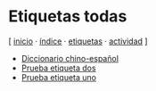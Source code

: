 # Etiquetas todas
[ [inicio](https://github.com/jucardus/jucardus.github.io/blob/main/index.md) · [índice](https://github.com/jucardus/jucardus.github.io/blob/main/indice.md) · [etiquetas](https://github.com/jucardus/jucardus.github.io/blob/main/etiquetas.md) · [actividad](https://github.com/jucardus/jucardus.github.io/blob/main/actividad.md) ]

* [Diccionario chino-español](https://github.com/jucardus/jucardus.github.io/blob/main/d/i/diccionario-chino-espanol.md)
* [Prueba etiqueta dos](https://github.com/jucardus/jucardus.github.io/blob/main/p/r/prueba-etiqueta-dos.md)
* [Prueba etiqueta uno](https://github.com/jucardus/jucardus.github.io/blob/main/p/r/prueba-etiqueta-uno.md)